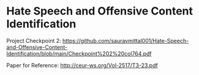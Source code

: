 # Hate Speech and Offensive Content Identification

Project Checkpoint 2: https://github.com/sauravmittal001/Hate-Speech-and-Offensive-Content-Identification/blob/main/Checkpoint%202%20col764.pdf

Paper for Reference: http://ceur-ws.org/Vol-2517/T3-23.pdf
